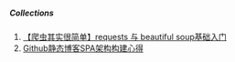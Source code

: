 ##### Collections

1. [【爬虫其实很简单】requests 与 beautiful soup基础入门](http://www.jianshu.com/p/9c266216957b)
2. [Github静态博客SPA架构构建心得](https://yj1028.me/article/[Blog]%20Github%E9%9D%99%E6%80%81%E5%8D%9A%E5%AE%A2SPA%E6%9E%B6%E6%9E%84%E6%9E%84%E5%BB%BA%E5%BF%83%E5%BE%97.html?t=1501342226000)
